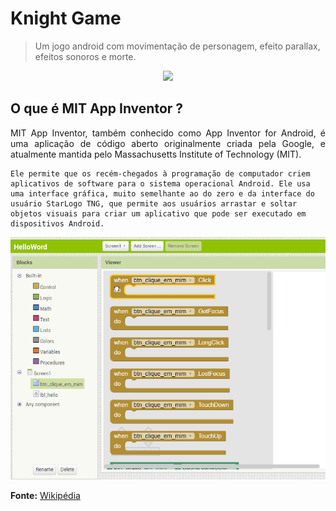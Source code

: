# Knight Game
> Um jogo android com movimentação de personagem, efeito parallax, efeitos sonoros e morte.

<p align="center">
    <img src="Imagens/knightgame.gif" />
</p>

## O que é MIT App Inventor ?

<p align="justify">
    MIT App Inventor, também conhecido como App Inventor for Android, é uma aplicação de código aberto originalmente criada pela Google, e atualmente mantida pelo Massachusetts Institute of Technology (MIT).

    Ele permite que os recém-chegados à programação de computador criem aplicativos de software para o sistema operacional Android. Ele usa uma interface gráfica, muito semelhante ao do zero e da interface do usuário StarLogo TNG, que permite aos usuários arrastar e soltar objetos visuais para criar um aplicativo que pode ser executado em dispositivos Android.
</p>
<p align="center">
    <img src="Imagens/appinventor.gif" width="550px"/>
</p>

**Fonte:** [Wikipédia](https://pt.wikipedia.org/wiki/App_Inventor)</p>
